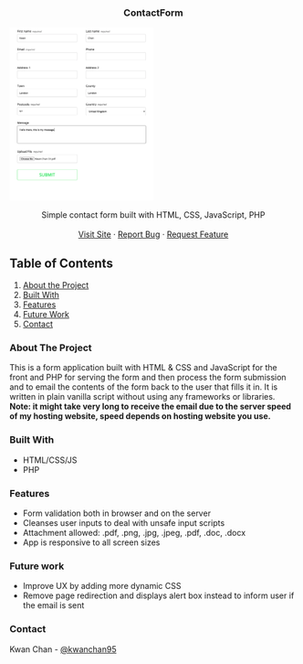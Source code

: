 <!-- PROJECT LOGO -->
<p align="center">
  <h3 align="center">ContactForm</h3>
  <a href="https://kwanchan.co/reddit-client/">
    <img src='display.png' width='50%' >
  </a>
  <p align="center">
    Simple contact form built with HTML, CSS, JavaScript, PHP
    <br />
    <br />
    <a href="https://kwanchan.co/form/" target='#'>Visit Site</a>
    ·
    <a href="https://github.com/zcestkc/ContactForm/issues">Report Bug</a>
    ·
    <a href="https://github.com/zcestkc/ContactForm/issues">Request Feature</a>
  </p>
</p>

<!-- TABLE OF CONTENTS -->

## Table of Contents

1. [About the Project](#about-the-project)
2. [Built With](#built-with)
3. [Features](#features)
4. [Future Work](#future-work)
5. [Contact](#contact)

### About The Project

This is a form application built with HTML & CSS and JavaScript for the front and PHP for serving the form and then process the form submission and to email the contents of the form back to the user that fills it in. It is written in plain vanilla script without using any frameworks or libraries. <b>Note: it might take very long to receive the email due to the server speed of my hosting website, speed depends on hosting website you use.</b>

### Built With

- HTML/CSS/JS
- PHP

### Features

- Form validation both in browser and on the server
- Cleanses user inputs to deal with unsafe input scripts
- Attachment allowed: .pdf, .png, .jpg, .jpeg, .pdf, .doc, .docx
- App is responsive to all screen sizes

### Future work

- Improve UX by adding more dynamic CSS
- Remove page redirection and displays alert box instead to inform user if the email is sent

### Contact

Kwan Chan - [@kwanchan95](https://twitter.com/kwanchan95)
